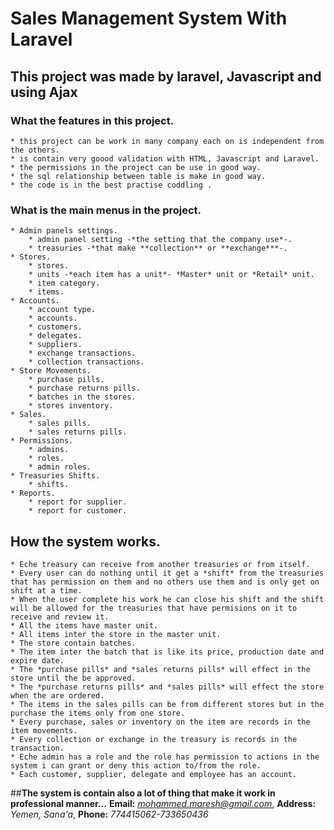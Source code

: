 # Sales Management System With Laravel
## This project was made by laravel, Javascript and using Ajax

### What the features in this project.
    * this project can be work in many company each on is independent from the others.
    * is contain very goood validation with HTML, Javascript and Laravel.
    * the permissions in the project can be use in good way.
    * the sql relationship between table is make in good way.
    * the code is in the best practise coddling .


### What is the main menus in the project.
    * Admin panels settings.
        * admin panel setting -*the setting that the company use*-.
        * treasuries -*that make **collection** or **exchange***-.
    * Stores.
        * stores.
        * units -*each item has a unit*- *Master* unit or *Retail* unit.
        * item category.
        * items.
    * Accounts.
        * account type.
        * accounts.
        * customers.
        * delegates.
        * suppliers.
        * exchange transactions.
        * collection transactions.
    * Store Movements.
        * purchase pills.
        * purchase returns pills.
        * batches in the stores.
        * stores inventory.
    * Sales.
        * sales pills.
        * sales returns pills.
    * Permissions.
        * admins.
        * roles.
        * admin roles.
    * Treasuries Shifts.
        * shifts.
    * Reports.
        * report for supplier.
        * report for customer.

## How the system works.
    * Eche treasury can receive from another treasuries or from itself.
    * Every user can do nothing until it get a *shift* from the treasuries that has permission on them and no others use them and is only get on shift at a time.
    * When the user complete his work he can close his shift and the shift will be allowed for the treasuries that have permisions on it to receive and review it.
    * All the items have master unit.
    * All items inter the store in the master unit.
    * The store contain batches.
    * The item inter the batch that is like its price, production date and expire date.
    * The *purchase pills* and *sales returns pills* will effect in the store until the be approved.
    * The *purchase returns pills* and *sales pills* will effect the store when the are ordered.
    * The items in the sales pills can be from different stores but in the  purchase the items only from one store.
    * Every purchase, sales or inventory on the item are records in the item movements.
    * Every collection or exchange in the treasury is records in the transaction.
    * Eche admin has a role and the role has permission to actions in the system i can grant or deny this action to/from the role.
    * Each customer, supplier, delegate and employee has an account.

##**The system is contain also a lot of thing that make it work in professional manner...**
**Email:** *mohammed.maresh@gmail.com*,
**Address:** *Yemen, Sana'a*,
**Phone:** *774415062-733650436*
